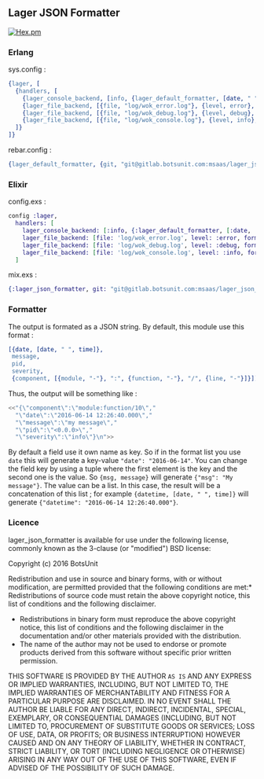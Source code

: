 ## Lager JSON Formatter

[![Hex.pm](https://img.shields.io/hexpm/v/lager_json_formatter.svg)](https://hex.pm/packages/lager_json_formatter)

### Erlang 

sys.config :

```erlang
{lager, [
  {handlers, [
    {lager_console_backend, [info, {lager_default_formatter, [date, " ", time," [",severity,"] -- ", module, ":", function, " (", pid, "/", line, ") -- ", message, "\n"]}]},
    {lager_file_backend, [{file, "log/wok_error.log"}, {level, error}, {formatter, lager_json_formatter}, {formatter_config, [date, time, severity, module, function, line, pid]}]},
    {lager_file_backend, [{file, "log/wok_debug.log"}, {level, debug}, {formatter, lager_json_formatter}, {formatter_config, [date, time, severity, module, function, line, pid]}]},
    {lager_file_backend, [{file, "log/wok_console.log"}, {level, info}, {formatter, lager_json_formatter}, {formatter_config, [date, time, severity, module, function, line, pid]}]}
  ]}
]}
```

rebar.config :

```erlang
{lager_default_formatter, {git, "git@gitlab.botsunit.com:msaas/lager_json_formatter.git", {branch, "master"}}}
```

### Elixir

config.exs :

```elixir
config :lager,
  handlers: [
    lager_console_backend: [:info, {:lager_default_formatter, [:date, ' ', :time, ' [', :severity, '] -- ', :module, ':', :function, ' (', :pid, '/', :line, ') -- ', :message, '\n']}],
    lager_file_backend: [file: 'log/wok_error.log', level: :error, formatter: :lager_json_formatter, formatter_config: [date, time, severity, module, function, line, pid]],
    lager_file_backend: [file: 'log/wok_debug.log', level: :debug, formatter: :lager_json_formatter, formatter_config: [date, time, severity, module, function, line, pid]],
    lager_file_backend: [file: 'log/wok_console.log', level: :info, formatter: :lager_json_formatter, formatter_config: [date, time, severity, module, function, line, pid]]
  ]
```

mix.exs :

```elixir
{:lager_json_formatter, git: "git@gitlab.botsunit.com:msaas/lager_json_formatter.git", branch: "master"},
```

### Formatter

The output is formated as a JSON string. By default, this module use this format :

```erlang
[{date, [date, " ", time]}, 
 message, 
 pid, 
 severity, 
 {component, [{module, "-"}, ":", {function, "-"}, "/", {line, "-"}]}]).
```

Thus, the output will be something like :

```erlang
<<"{\"component\":\"module:function/10\","
  "\"date\":\"2016-06-14 12:26:40.000\","
  "\"message\":\"my message\","
  "\"pid\":\"<0.0.0>\","
  "\"severity\":\"info\"}\n">>
```

By default a field use it own name as key. So if in the format list you use `date` this will generate a key-value `"date": "2016-06-14"`. You can change the field key by using a tuple where the first element is the key and the second one is the value. So `{msg, message}` will generate `{"msg": "My message"}`. The value can be a list. In this case, the result will be a concatenation of this list ; for example `{datetime, [date, " ", time]}` will generate `{"datetime": "2016-06-14 12:26:40.000"}`.

### Licence 

lager_json_formatter is available for use under the following license, commonly known as the 3-clause (or "modified") BSD license:

Copyright (c) 2016 BotsUnit<br />

Redistribution and use in source and binary forms, with or without modification, are permitted provided that the following conditions are met:* Redistributions of source code must retain the above copyright notice, this list of conditions and the following disclaimer.
* Redistributions in binary form must reproduce the above copyright notice, this list of conditions and the following disclaimer in the documentation and/or other materials provided with the distribution.
* The name of the author may not be used to endorse or promote products derived from this software without specific prior written permission.



THIS SOFTWARE IS PROVIDED BY THE AUTHOR `AS IS` AND ANY EXPRESS OR IMPLIED WARRANTIES, INCLUDING, BUT NOT LIMITED TO, THE IMPLIED WARRANTIES OF MERCHANTABILITY AND FITNESS FOR A PARTICULAR PURPOSE ARE DISCLAIMED. IN NO EVENT SHALL THE AUTHOR BE LIABLE FOR ANY DIRECT, INDIRECT, INCIDENTAL, SPECIAL, EXEMPLARY, OR CONSEQUENTIAL DAMAGES (INCLUDING, BUT NOT LIMITED TO, PROCUREMENT OF SUBSTITUTE GOODS OR SERVICES; LOSS OF USE, DATA, OR PROFITS; OR BUSINESS INTERRUPTION) HOWEVER CAUSED AND ON ANY THEORY OF LIABILITY, WHETHER IN CONTRACT, STRICT LIABILITY, OR TORT (INCLUDING NEGLIGENCE OR OTHERWISE) ARISING IN ANY WAY OUT OF THE USE OF THIS SOFTWARE, EVEN IF ADVISED OF THE POSSIBILITY OF SUCH DAMAGE.

